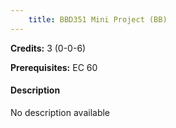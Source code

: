```yaml
---
    title: BBD351 Mini Project (BB)
---
```

**Credits:** 3 (0-0-6)



**Prerequisites:** EC 60

#### Description 
No description available